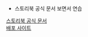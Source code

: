 - 스토리북 공식 문서 보면서 연습

[스토리북 공식 문서](https://storybook.js.org/tutorials/intro-to-storybook/react/ko/get-started/)<br />
[배포 사이트](https://www.chromatic.com/build?appId=6242f6afecbae4003a3c2c60&number=1)
